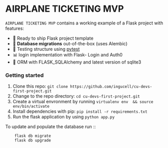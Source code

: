 # AIRPLANE TICKETING MVP 
 
`AIRPLANE TICKETING MVP`  contains a working example of a Flask project with features:

- 🍾  Ready to ship Flask project template
- 🤖 **Database migrations** out-of-the-box (uses Alembic)
- 🧪 Testing structure using [pytest](https://docs.pytest.org/en/latest/)
- 📊 login implementation with Flask- Login and Auth0
- 🎯  ORM with FLASK_SQLAlchemy and latest version of sqlite3


 



### Getting started
 1. Clone this repo: `git clone https://github.com/ingucell/cu-devs-first-project.git`
 2. Change to the repo directory: `cd cu-devs-first-project.git`
 3. Create a virtual envronment by running  `virtualenv env  && source env/bin/activate`
 4. Install dependencies with pip: `pip install -r requirements.txt`
 5. Run the flask application by using `python app.py`


To update and populate the database run ::

```
    flask db migrate
    flask db upgrade
    
```
